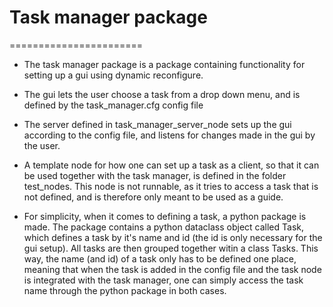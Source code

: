 # Task manager package
=======================

- The task manager package is a package containing functionality for setting up a gui using dynamic reconfigure.

- The gui lets the user choose a task from a drop down menu, and is defined by the task_manager.cfg config file

- The server defined in task_manager_server_node sets up the gui according to the config file, and listens for changes made in the gui by the user.

- A template node for how one can set up a task as a client, so that it can be used together with the task manager, is defined in the folder test_nodes. This node is not runnable, as it tries to access a task that is not defined, and is therefore only meant to be used as a guide.

- For simplicity, when it comes to defining a task, a python package is made. The package contains a python dataclass object called Task, which defines a task by it's name and id (the id is only necessary for the gui setup). All tasks are then grouped together witin a class Tasks. This way, the name (and id) of a task only has to be defined one place, meaning that when the task is added in the config file and the task node is integrated with the task manager, one can simply access the task name through the python package in both cases.